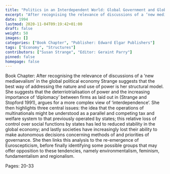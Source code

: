 ```yaml
---
title: "Politics in an Interdependent World: Global Government and Global Opposition"
excerpt: "After recognising the relevance of discussions of a ‘new mediaevalism’ in the global political economy Strange suggests that the best way of addressing the nature and use of power is her structural model. She suggests that the deterriotrialisation of power and the increasing importance of ‘diplomacy’ between firms as laid out in (Strange and Stopford 1991), argues for a more complex view of ‘interdependence’. She then highlights three central issues: the idea that the operations of multinationals might be understood as a parallel and competing tax and welfare system to that previously operated by states; this relative loss of control over social functions by states has led to reduced stability in the global economy; and lastly societies have increasingly lost their ability to make autonomous decisions concerning methods of and priorities of governance. She then links this analysis to the re-emergence of Euroscepticism, before finally identifying some possible groups that may offer opposition to these tendencies, namely environmentalism, feminism, fundamentalism and regionalism."
date: 1994
lastmod: 2020-11-04T09:19:42+01:00
draft: false
weight: 50
images: []
categories: ["Book Chapter", "Publisher: Edward Elgar Publishers"]
tags: ["Economy", "Structures"]
contributors: ["Susan Strange", "Editor: Geraint Parry"]
pinned: false
homepage: false
---
```


Book Chapter: After recognising the relevance of discussions of a ‘new mediaevalism’ in the global political economy Strange suggests that the best way of addressing the nature and use of power is her structural model. She suggests that the deterriotrialisation of power and the increasing importance of ‘diplomacy’ between firms as laid out in (Strange and Stopford 1991), argues for a more complex view of ‘interdependence’. She then highlights three central issues: the idea that the operations of multinationals might be understood as a parallel and competing tax and welfare system to that previously operated by states; this relative loss of control over social functions by states has led to reduced stability in the global economy; and lastly societies have increasingly lost their ability to make autonomous decisions concerning methods of and priorities of governance. She then links this analysis to the re-emergence of Euroscepticism, before finally identifying some possible groups that may offer opposition to these tendencies, namely environmentalism, feminism, fundamentalism and regionalism.

Pages: 20-33